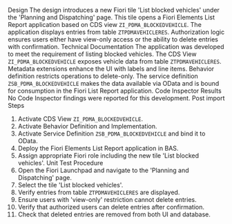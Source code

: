 Design
The design introduces a new Fiori tile 'List blocked vehicles' under the 'Planning and Dispatching' page. This tile opens a Fiori Elements List Report application based on CDS view `ZI_PDMA_BLOCKEDVEHICLE`. The application displays entries from table `ZTPDMAVEHICLERES`. Authorization logic ensures users either have view-only access or the ability to delete entries with confirmation.
Technical Documentation
The application was developed to meet the requirement of listing blocked vehicles. The CDS View `ZI_PDMA_BLOCKEDVEHICLE` exposes vehicle data from table `ZTPDMAVEHICLERES`. Metadata extensions enhance the UI with labels and line items. Behavior definition restricts operations to delete-only. The service definition `ZSB_PDMA_BLOCKEDVEHICLE` makes the data available via OData and is bound for consumption in the Fiori List Report application.
Code Inspector Results
No Code Inspector findings were reported for this development.
Post import Steps
1. Activate CDS View `ZI_PDMA_BLOCKEDVEHICLE`.
2. Activate Behavior Definition and Implementation.
3. Activate Service Definition `ZSB_PDMA_BLOCKEDVEHICLE` and bind it to OData.
4. Deploy the Fiori Elements List Report application in BAS.
5. Assign appropriate Fiori role including the new tile 'List blocked vehicles'.
Unit Test Procedure
1. Open the Fiori Launchpad and navigate to the 'Planning and Dispatching' page.
2. Select the tile 'List blocked vehicles'.
3. Verify entries from table `ZTPDMAVEHICLERES` are displayed.
4. Ensure users with 'view-only' restriction cannot delete entries.
5. Verify that authorized users can delete entries after confirmation.
6. Check that deleted entries are removed from both UI and database.
